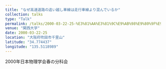 ```yaml
---
title: "なぜ高速道路の追い越し車線は走行車線より混んでいるか"
collection: talks
type: "Talk"
permalink: /talks/2000-03-22-25-%E3%81%AA%E3%81%9C%E9%AB%98%E9%80%9F%E9%81%93%E8%B7%AF%E3%81%AE%E8%BF%BD%E3%81%84%E8%B6%8A%E3%81%97%E8%BB%8A%E7%B7%9A%E3%81%AF%E8%B5%B0%E8%A1%8C%E8%BB%8A%E7%B7%9A%E3%82%88%E3%82%8A
venue: "関西大学"
date: 2000-03-22-25
location: "大阪府吹田市千里山"
latitude: "34.774437"
longitude: "135.5118989"
---
```


2000年日本物理学会春の分科会
